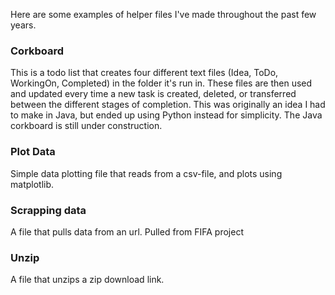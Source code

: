 Here are some examples of helper files I've made throughout the past few years.

### Corkboard
This is a todo list that creates four different text files (Idea, ToDo, WorkingOn, Completed) in the folder it's run in. These files are then used and updated every time a new task is created, deleted, or transferred between the different stages of completion. This was originally an idea I had to make in Java, but ended up using Python instead for simplicity. The Java corkboard is still under construction.


### Plot Data
Simple data plotting file that reads from a csv-file, and plots using matplotlib.

### Scrapping data
A file that pulls data from an url. Pulled from FIFA project

### Unzip
A file that unzips a zip download link. 
